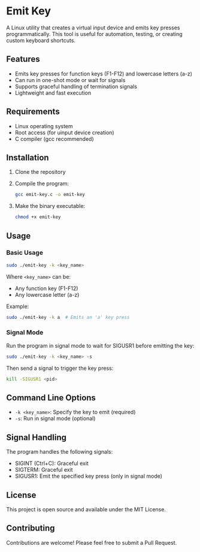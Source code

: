 # Emit Key

A Linux utility that creates a virtual input device and emits key presses programmatically. This tool is useful for automation, testing, or creating custom keyboard shortcuts.

## Features

- Emits key presses for function keys (F1-F12) and lowercase letters (a-z)
- Can run in one-shot mode or wait for signals
- Supports graceful handling of termination signals
- Lightweight and fast execution

## Requirements

- Linux operating system
- Root access (for uinput device creation)
- C compiler (gcc recommended)

## Installation

1. Clone the repository
2. Compile the program:

   ```bash
   gcc emit-key.c -o emit-key
   ```

3. Make the binary executable:

   ```bash
   chmod +x emit-key
   ```

## Usage

### Basic Usage

```bash
sudo ./emit-key -k <key_name>
```

Where `<key_name>` can be:

- Any function key (F1-F12)
- Any lowercase letter (a-z)

Example:

```bash
sudo ./emit-key -k a  # Emits an 'a' key press
```

### Signal Mode

Run the program in signal mode to wait for SIGUSR1 before emitting the key:

```bash
sudo ./emit-key -k <key_name> -s
```

Then send a signal to trigger the key press:

```bash
kill -SIGUSR1 <pid>
```

## Command Line Options

- `-k <key_name>`: Specify the key to emit (required)
- `-s`: Run in signal mode (optional)

## Signal Handling

The program handles the following signals:

- SIGINT (Ctrl+C): Graceful exit
- SIGTERM: Graceful exit
- SIGUSR1: Emit the specified key press (only in signal mode)

## License

This project is open source and available under the MIT License.

## Contributing

Contributions are welcome! Please feel free to submit a Pull Request.
